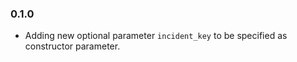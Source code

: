 ### 0.1.0

- Adding new optional parameter `incident_key` to be specified as constructor parameter.
